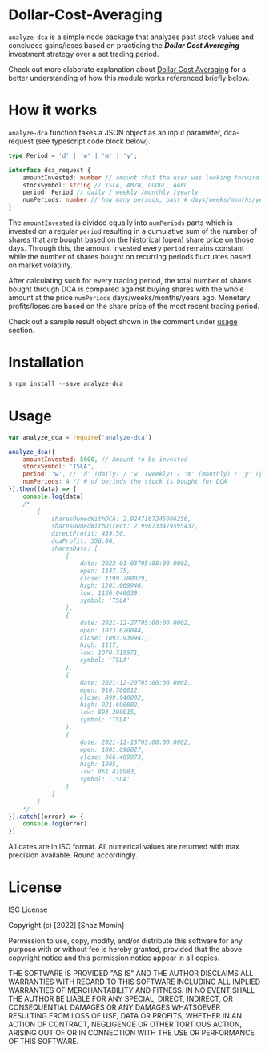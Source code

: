 # Dollar-Cost-Averaging

```analyze-dca``` is a simple node package that analyzes past stock values and concludes gains/loses based on practicing the ***Dollar Cost Averaging*** investment strategy over a set trading period.

Check out more elaborate explanation about [Dollar Cost Averaging](https://www.investopedia.com/terms/d/dollarcostaveraging.asp) for a better understanding of how this module works referenced briefly below.

# How it works
```analyze-dca``` function takes a JSON object as an input parameter, dca-request (see typescript code block below).
```typescript
type Period = 'd' | 'w' | 'm' | 'y';

interface dca_request {
    amountInvested: number // amount that the user was looking forward to invest
	stockSymbol: string // TSLA, AMZN, GOOGL, AAPL
	period: Period // daily / weekly /monthly /yearly
	numPeriods: number // how many periods, past # days/weeks/months/years
}
```

The ```amountInvested``` is divided equally into ```numPeriods``` parts which is invested on a regular ```period``` resulting in a cumulative sum of the number of shares that are bought based on the historical (open) share price on those days. Through this, the amount invested every ```period``` remains constant while the number of shares bought on recurring periods fluctuates based on market volatility.

After calculating such for every trading period, the total number of shares bought through DCA is compared against buying shares with the whole amount at the price ```numPeriods``` days/weeks/months/years ago. Monetary profits/loses are based on the share price of the most recent trading period.

Check out a sample result object shown in the comment under [usage](#usage) section.


# Installation
```javascript
$ npm install --save analyze-dca
```

# Usage
```javascript
var analyze_dca = require('analyze-dca')

analyze_dca({
    amountInvested: 5000, // Amount to be invested
    stockSymbol: 'TSLA',
    period: 'w', // 'd' (daily) / 'w' (weekly) / 'm' (monthly) / 'y' (yearly)
    numPeriods: 4 // # of periods the stock is bought for DCA
}).then((data) => {
    console.log(data)
    /*
        {
            sharesOwnedWithDCA: 2.9247167245086256,
            sharesOwnedWithDirect: 2.996733479595437,
            directProfit: 439.50,
            dcaProfit: 356.84,
            sharesData: [
                {
                    date: 2022-01-03T05:00:00.000Z,
                    open: 1147.75,
                    close: 1199.780029,
                    high: 1201.069946,
                    low: 1136.040039,
                    symbol: 'TSLA'
                },
                {
                    date: 2021-12-27T05:00:00.000Z,
                    open: 1073.670044,
                    close: 1093.939941,
                    high: 1117,
                    low: 1070.719971,
                    symbol: 'TSLA'
                },
                {
                    date: 2021-12-20T05:00:00.000Z,
                    open: 910.700012,
                    close: 899.940002,
                    high: 921.690002,
                    low: 893.390015,
                    symbol: 'TSLA'
                },
                {
                    date: 2021-12-13T05:00:00.000Z,
                    open: 1001.090027,
                    close: 966.409973,
                    high: 1005,
                    low: 951.419983,
                    symbol: 'TSLA'
                }
            ]
        }
    */
}).catch((error) => {
    console.log(error)
})

```

All dates are in ISO format. All numerical values are returned with max precision available. Round accordingly.

# License

ISC License

Copyright (c) [2022] [Shaz Momin]

Permission to use, copy, modify, and/or distribute this software for any purpose with or without fee is hereby granted, provided that the above copyright notice and this permission notice appear in all copies.

THE SOFTWARE IS PROVIDED "AS IS" AND THE AUTHOR DISCLAIMS ALL WARRANTIES WITH REGARD TO THIS SOFTWARE INCLUDING ALL IMPLIED WARRANTIES OF MERCHANTABILITY AND FITNESS. IN NO EVENT SHALL THE AUTHOR BE LIABLE FOR ANY SPECIAL, DIRECT, INDIRECT, OR CONSEQUENTIAL DAMAGES OR ANY DAMAGES WHATSOEVER RESULTING FROM LOSS OF USE, DATA OR PROFITS, WHETHER IN AN ACTION OF CONTRACT, NEGLIGENCE OR OTHER TORTIOUS ACTION, ARISING OUT OF OR IN CONNECTION WITH THE USE OR PERFORMANCE OF THIS SOFTWARE.